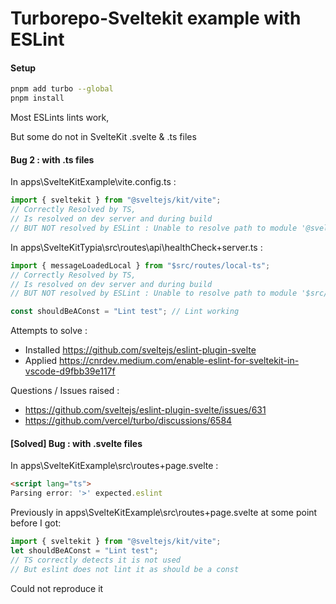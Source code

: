 # Turborepo-Sveltekit example with ESLint

#### Setup

```sh
pnpm add turbo --global
pnpm install
```

Most ESLints lints work,

But some do not in SvelteKit .svelte & .ts files

#### Bug 2 : with .ts files

In apps\SvelteKitExample\vite.config.ts :

```ts
import { sveltekit } from "@sveltejs/kit/vite";
// Correctly Resolved by TS,
// Is resolved on dev server and during build
// BUT NOT resolved by ESLint : Unable to resolve path to module '@sveltejs/kit/vite'.eslintimport/no-unresolved
```

In apps\SvelteKitTypia\src\routes\api\healthCheck\+server.ts :

```ts
import { messageLoadedLocal } from "$src/routes/local-ts";
// Correctly Resolved by TS,
// Is resolved on dev server and during build
// BUT NOT resolved by ESLint : Unable to resolve path to module '$src/routes/local-ts'.eslintimport/no-unresolved

const shouldBeAConst = "Lint test"; // Lint working
```

Attempts to solve :

- Installed https://github.com/sveltejs/eslint-plugin-svelte
- Applied https://cnrdev.medium.com/enable-eslint-for-sveltekit-in-vscode-d9fbb39e117f

Questions / Issues raised :

- https://github.com/sveltejs/eslint-plugin-svelte/issues/631
- https://github.com/vercel/turbo/discussions/6584

#### [Solved] Bug : with .svelte files

In apps\SvelteKitExample\src\routes\+page.svelte :

```html
<script lang="ts">
Parsing error: '>' expected.eslint
```

Previously in apps\SvelteKitExample\src\routes\+page.svelte at some point before I got:

```ts
import { sveltekit } from "@sveltejs/kit/vite";
let shouldBeAConst = "Lint test";
// TS correctly detects it is not used
// But eslint does not lint it as should be a const
```

Could not reproduce it
